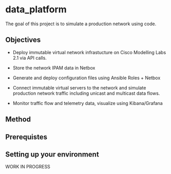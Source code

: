 # data_platform

The goal of this project is to simulate a production network using code.

## Objectives

*  Deploy immutable virtual network infrastucture on Cisco Modelling Labs 2.1
   via API calls.

*  Store the network IPAM data in Netbox

*  Generate and deploy configuration files using Ansible Roles + Netbox

*  Connect immutable virtual servers to the network and simulate production
   network traffic including unicast and multicast data flows.

*  Monitor traffic flow and telemetry data, visualize using Kibana/Grafana

## Method

## Prerequistes

## Setting up your environment

WORK IN PROGRESS
